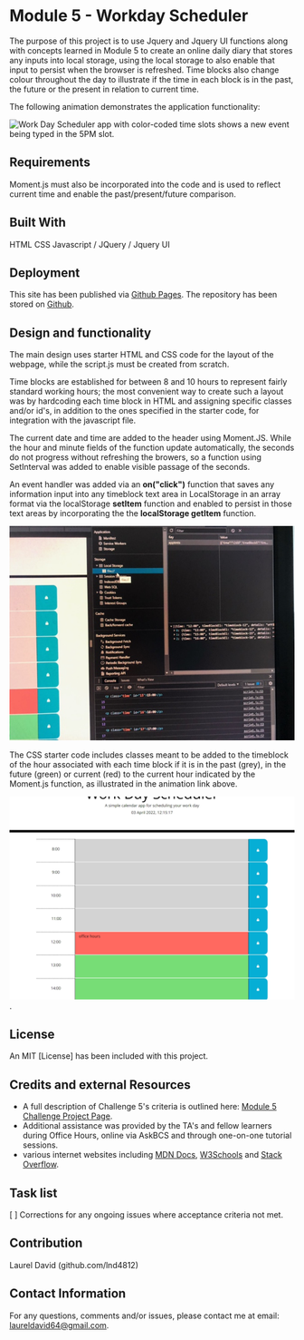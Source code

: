 # Module 5 - Workday Scheduler

The purpose of this project is to use Jquery and Jquery UI functions along with concepts learned in Module 5 to create an online daily diary that stores any inputs into local storage, using the local storage to also enable that input to persist when the browser is refreshed.  Time blocks also change colour throughout the day to illustrate if the time in each block is in the past, the future or the present in relation to current time.

The following animation demonstrates the application functionality:

![Work Day Scheduler app with color-coded time slots shows a new event being typed in the 5PM slot.](./Assets/05-third-party-apis-homework-demo.gif)

## Requirements

Moment.js must also be incorporated into the code and is used to reflect current time and enable the past/present/future comparison.

## Built With

HTML
CSS
Javascript / JQuery / Jquery UI

## Deployment

This site has been published via [Github Pages](https://lnd4812.github.io/workday-scheduler/).
The repository has been stored on [Github](https://github.com/lnd4812/workday-scheduler.git).

## Design and functionality

The main design uses starter HTML and CSS code for the layout of the webpage, while the script.js must be created from scratch.

Time blocks are established for between 8 and 10 hours to represent fairly standard working hours; the most convenient way to create such a layout was by hardcoding each time block in HTML and assigning specific classes and/or id's, in addition to the ones specified in the starter code, for integration with the javascript file.

The current date and time are added to the header using Moment.JS.  While the hour and minute fields of the function update automatically, the seconds do not progress without refreshing the browers, so a function using SetInterval was added to enable visible passage of the seconds.

An event handler was added via an **on("click")** function that saves any information input into any timeblock text area in LocalStorage in an array format via the localStorage **setItem** function and enabled to persist in those text areas by incorporating the the **localStorage getItem** function.

![image showing data saved to localStorage](assets/images/local-storage-display.jpg)

The CSS starter code includes classes meant to be added to the timeblock of the hour associated with each time block if it is in the past (grey), in the future (green) or current (red) to the current hour indicated by the Moment.js function, as illustrated in the animation link above.

![screenshot of uploaded webpage illustrating current time and time relative to it based on colours of each text area container](assets/images/workday-scheduler%20screen%20shot%20.png).

## License

An MIT [License] has been included with this project.

## Credits and external Resources

- A full description of Challenge 5's criteria is outlined here: [Module 5 Challenge Project Page](https://courses.bootcampspot.com/courses/1181/assignments/23403?module_item_id=461381).
- Additional assistance was provided by the TA's and fellow learners during Office Hours, online via AskBCS and through one-on-one tutorial sessions.
- various internet websites including [MDN Docs](https://developer.mozilla.org), [W3Schools](https://www.w3schools.com) and [Stack Overflow](https://stackoverflow.com).

## Task list

[ ] Corrections for any ongoing issues where acceptance criteria not met.

## Contribution

Laurel David (github.com/lnd4812)

## Contact Information

For any questions, comments and/or issues, please contact me at email: laureldavid64@gmail.com.
